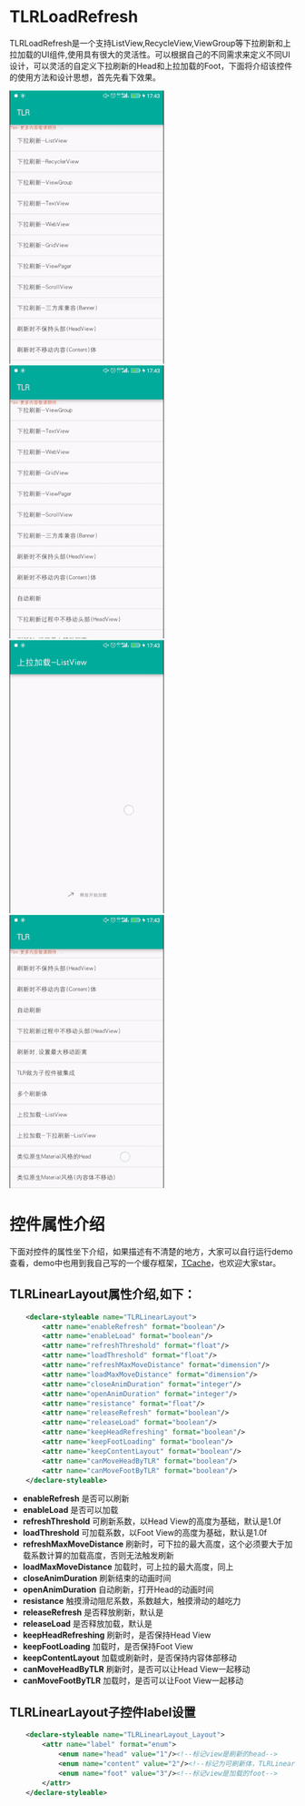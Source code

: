 # TLRLoadRefresh

TLRLoadRefresh是一个支持ListView,RecycleView,ViewGroup等下拉刷新和上拉加载的UI组件,使用具有很大的灵活性。可以根据自己的不同需求来定义不同UI设计，可以灵活的自定义下拉刷新的Head和上拉加载的Foot，下面将介绍该控件的使用方法和设计思想，首先先看下效果。

![1](png/1.gif) ![2](png/2.gif) ![3](png/3.gif) ![4](png/4.gif)

# 控件属性介绍

下面对控件的属性坐下介绍，如果描述有不清楚的地方，大家可以自行运行demo查看，demo中也用到我自己写的一个缓存框架，[TCache](https://github.com/borneywpf/TCache)，也欢迎大家star。

## TLRLinearLayout属性介绍,如下：

```xml
    <declare-styleable name="TLRLinearLayout">
        <attr name="enableRefresh" format="boolean"/>
        <attr name="enableLoad" format="boolean"/>
        <attr name="refreshThreshold" format="float"/>
        <attr name="loadThreshold" format="float"/>
        <attr name="refreshMaxMoveDistance" format="dimension"/>
        <attr name="loadMaxMoveDistance" format="dimension"/>
        <attr name="closeAnimDuration" format="integer"/>
        <attr name="openAnimDuration" format="integer"/>
        <attr name="resistance" format="float"/>
        <attr name="releaseRefresh" format="boolean"/>
        <attr name="releaseLoad" format="boolean"/>
        <attr name="keepHeadRefreshing" format="boolean"/>
        <attr name="keepFootLoading" format="boolean"/>
        <attr name="keepContentLayout" format="boolean"/>
        <attr name="canMoveHeadByTLR" format="boolean"/>
        <attr name="canMoveFootByTLR" format="boolean"/>
    </declare-styleable>
```
- **enableRefresh** 是否可以刷新
- **enableLoad** 是否可以加载
- **refreshThreshold** 可刷新系数，以Head View的高度为基础，默认是1.0f
- **loadThreshold** 可加载系数，以Foot View的高度为基础，默认是1.0f
- **refreshMaxMoveDistance** 刷新时，可下拉的最大高度，这个必须要大于加载系数计算的加载高度，否则无法触发刷新
- **loadMaxMoveDistance** 加载时，可上拉的最大高度，同上
- **closeAnimDuration** 刷新结束的动画时间
- **openAnimDuration** 自动刷新，打开Head的动画时间
- **resistance** 触摸滑动阻尼系数，系数越大，触摸滑动的越吃力
- **releaseRefresh** 是否释放刷新，默认是
- **releaseLoad** 是否释放加载，默认是
- **keepHeadRefreshing** 刷新时，是否保持Head View
- **keepFootLoading** 加载时，是否保持Foot View
- **keepContentLayout** 加载或刷新时，是否保持内容体部移动
- **canMoveHeadByTLR** 刷新时，是否可以让Head View一起移动
- **canMoveFootByTLR** 加载时，是否可以让Foot View一起移动

## TLRLinearLayout子控件label设置
```xml
    <declare-styleable name="TLRLinearLayout_Layout">
        <attr name="label" format="enum"> 
            <enum name="head" value="1"/><!--标记view是刷新的head-->
            <enum name="content" value="2"/><!--标记为可刷新体，TLRLinearLayout可以有多个刷新体，可以查看demo-->
            <enum name="foot" value="3"/><!--标记view是加载的foot-->
        </attr>
    </declare-styleable>
```
